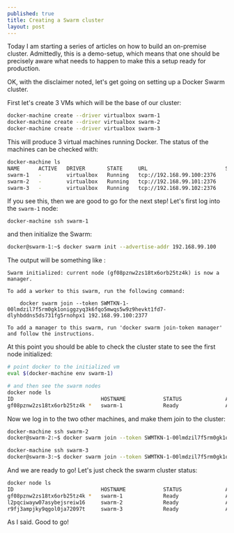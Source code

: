 ```yaml
---
published: true
title: Creating a Swarm cluster
layout: post
---
```

Today I am starting a series of articles on how to build an on-premise cluster. Admittedly, this is a demo-setup, which means that one should be precisely aware what needs to happen to make this a setup ready for production. 

OK, with the disclaimer noted, let's get going on setting up a Docker Swarm cluster. 

First let's create 3 VMs which will be the base of our cluster: 

```bash
docker-machine create --driver virtualbox swarm-1
docker-machine create --driver virtualbox swarm-2
docker-machine create --driver virtualbox swarm-3
```

This will produce 3 virtual machines running Docker. The status of the machines can be checked with:

```bash
docker-machine ls
NAME      ACTIVE   DRIVER       STATE     URL                         SWARM   DOCKER        ERRORS
swarm-1   -        virtualbox   Running   tcp://192.168.99.100:2376           v17.10.0-ce
swarm-2   -        virtualbox   Running   tcp://192.168.99.101:2376           v17.10.0-ce
swarm-3   -        virtualbox   Running   tcp://192.168.99.102:2376           v17.10.0-ce
```

If you see this, then we are good to go for the next step! Let's first log into the `swarm-1` node:

```
docker-machine ssh swarm-1
```

and then initialize the Swarm:

```bash
docker@swarm-1:~$ docker swarm init --advertise-addr 192.168.99.100
```


The output will be something like :

```
Swarm initialized: current node (gf08pznw2zs18tx6orb25tz4k) is now a manager.

To add a worker to this swarm, run the following command:

    docker swarm join --token SWMTKN-1-00lmdzil7f5rm0gk1oniggzyq3k6fqo5mwqs5w9z9hevkt1fd7-dlyhbddns5ds731fg5rnohpx1 192.168.99.100:2377

To add a manager to this swarm, run 'docker swarm join-token manager' and follow the instructions.
```

At this point you should be able to check the cluster state to see the first node initialized:

```bash
# point docker to the initialized vm
eval $(docker-machine env swarm-1)

# and then see the swarm nodes
docker node ls
ID                            HOSTNAME            STATUS              AVAILABILITY        MANAGER STATUS
gf08pznw2zs18tx6orb25tz4k *   swarm-1             Ready               Active              Leader
```

Now we log in to the two other machines, and make them join to the cluster:

```bash
docker-machine ssh swarm-2
docker@swarm-2:~$ docker swarm join --token SWMTKN-1-00lmdzil7f5rm0gk1oniggzyq3k6fqo5mwqs5w9z9hevkt1fd7-dlyhbddns5ds731fg5rnohpx1 192.168.99.100:2377

docker-machine ssh swarm-3
docker@swarm-3:~$ docker swarm join --token SWMTKN-1-00lmdzil7f5rm0gk1oniggzyq3k6fqo5mwqs5w9z9hevkt1fd7-dlyhbddns5ds731fg5rnohpx1 192.168.99.100:2377
```

And we are ready to go! Let's just check the swarm cluster status:

```bash
docker node ls
ID                            HOSTNAME            STATUS              AVAILABILITY        MANAGER STATUS
gf08pznw2zs18tx6orb25tz4k *   swarm-1             Ready               Active              Leader
l2pqciwayw07asybejsreiw16     swarm-2             Ready               Active
r9fj3ampjky9qgol0ja72097t     swarm-3             Ready               Active
```

As I said. Good to go!